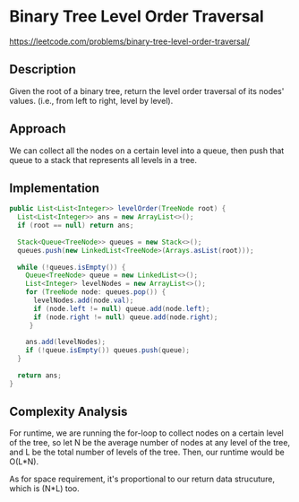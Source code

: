 # Binary Tree Level Order Traversal

https://leetcode.com/problems/binary-tree-level-order-traversal/

## Description
Given the root of a binary tree, return the level order traversal of its nodes' values. (i.e., from left to right, level by level).

## Approach
We can collect all the nodes on a certain level into a queue, then push that queue to a stack that represents all levels in a tree.

## Implementation
```java
public List<List<Integer>> levelOrder(TreeNode root) {
  List<List<Integer>> ans = new ArrayList<>();
  if (root == null) return ans;
  
  Stack<Queue<TreeNode>> queues = new Stack<>();
  queues.push(new LinkedList<TreeNode>(Arrays.asList(root)));
  
  while (!queues.isEmpty()) {
    Queue<TreeNode> queue = new LinkedList<>(); 
    List<Integer> levelNodes = new ArrayList<>();
    for (TreeNode node: queues.pop()) {
      levelNodes.add(node.val);
      if (node.left != null) queue.add(node.left);
      if (node.right != null) queue.add(node.right);
     }
     
    ans.add(levelNodes);
    if (!queue.isEmpty()) queues.push(queue); 
  }
  
  return ans;
}
```

## Complexity Analysis
For runtime, we are running the for-loop to collect nodes on a certain level of the tree, so let N be the average number of nodes at any level of the tree, and L be the total number of levels of the tree. Then, our runtime would be O(L*N).

As for space requirement, it's proportional to our return data strucuture, which is (N*L) too.
